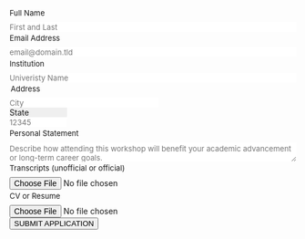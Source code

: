 
<form id="fs-frm" name="registration-form" accept-charset="utf-8" action="https://formspree.io/f/mnqlnokr" method="post">
  <fieldset id="fs-frm-inputs">
    <label for="full-name">Full Name</label>
    <input type="text" name="name" id="full-name" placeholder="First and Last" required="">
    <label for="email-address">Email Address</label>
    <input type="email" name="_replyto" id="email-address" placeholder="email@domain.tld" required="">
    <label for="institution-id">Institution</label>
   <input type="text" name="institution" id="institution-id" placeholder="Univeristy Name" required="">
    <fieldset class="locale">
      <legend>Address</legend>
      <input type="text" name="city" placeholder="City" required="">
      <select name="state" required="">
        <option value="Select" selected="" disabled="">State</option>
      	<option value="AL">Alabama</option>
      	<option value="AK">Alaska</option>
      	<option value="AZ">Arizona</option>
      	<option value="AR">Arkansas</option>
      	<option value="CA">California</option>
      	<option value="CO">Colorado</option>
      	<option value="CT">Connecticut</option>
      	<option value="DE">Delaware</option>
      	<option value="DC">District Of Columbia</option>
      	<option value="FL">Florida</option>
      	<option value="GA">Georgia</option>
      	<option value="HI">Hawaii</option>
      	<option value="ID">Idaho</option>
      	<option value="IL">Illinois</option>
      	<option value="IN">Indiana</option>
      	<option value="IA">Iowa</option>
      	<option value="KS">Kansas</option>
      	<option value="KY">Kentucky</option>
      	<option value="LA">Louisiana</option>
      	<option value="ME">Maine</option>
      	<option value="MD">Maryland</option>
      	<option value="MA">Massachusetts</option>
      	<option value="MI">Michigan</option>
      	<option value="MN">Minnesota</option>
      	<option value="MS">Mississippi</option>
      	<option value="MO">Missouri</option>
      	<option value="MT">Montana</option>
      	<option value="NE">Nebraska</option>
      	<option value="NV">Nevada</option>
      	<option value="NH">New Hampshire</option>
      	<option value="NJ">New Jersey</option>
      	<option value="NM">New Mexico</option>
      	<option value="NY">New York</option>
      	<option value="NC">North Carolina</option>
      	<option value="ND">North Dakota</option>
      	<option value="OH">Ohio</option>
      	<option value="OK">Oklahoma</option>
      	<option value="OR">Oregon</option>
      	<option value="PA">Pennsylvania</option>
      	<option value="RI">Rhode Island</option>
      	<option value="SC">South Carolina</option>
      	<option value="SD">South Dakota</option>
      	<option value="TN">Tennessee</option>
      	<option value="TX">Texas</option>
      	<option value="UT">Utah</option>
      	<option value="VT">Vermont</option>
      	<option value="VA">Virginia</option>
      	<option value="WA">Washington</option>
      	<option value="WV">West Virginia</option>
      	<option value="WI">Wisconsin</option>
      	<option value="WY">Wyoming</option>
      </select>
      <input type="text" name="postal-code" placeholder="12345" required="">
    </fieldset>
    <label for="note">Personal Statement</label>
    <textarea rows="2" name="note" id="note" placeholder="Describe how attending this workshop will benefit your academic advancement or long-term career goals."></textarea>
    <input type="hidden" name="_subject" id="email-subject" value="Registration Form Submission">
      <label for="attachment1">Transcripts (unofficial or official)</label>
      <form method="POST" action="https://formspree.io/f/mnqlnokr" enctype="multipart/form-data">
 <input type="file" name="attachment1" accept=".doc,.docx,.pdf">
         <label for="attachment2">CV or Resume</label>
      <form method="POST" action="https://formspree.io/f/mnqlnokr" enctype="multipart/form-data">
 <input type="file" name="attachment2" accept=".doc,.docx,.pdf">
 <button type="submit">SUBMIT APPLICATION</button><style>/* reset */
#fs-frm input,
#fs-frm select,
#fs-frm textarea,
#fs-frm fieldset,
#fs-frm optgroup,
#fs-frm label,
#fs-frm #card-element:disabled {
  font-family: inherit;
  font-size: 100%;
  color: inherit;
  border: none;
  border-radius: 0;
  display: block;
  width: 100%;
  padding: 0;
  margin: 0;
  -webkit-appearance: none;
  -moz-appearance: none;
}
#fs-frm label,
#fs-frm legend,
#fs-frm ::placeholder {
  font-size: .825rem;
  margin-bottom: .5rem;
  padding-top: .2rem;
  display: flex;
  align-items: baseline;
}

/* border, padding, margin, width */
#fs-frm input,
#fs-frm select,
#fs-frm textarea,
#fs-frm #card-element {
  border: 1px solid rgba(0,0,0,0.2);
  background-color: rgba(255,255,255,0.9);
  padding: .75em 1rem;
  margin-bottom: 1.5rem;
}
#fs-frm input:focus,
#fs-frm select:focus,
#fs-frm textarea:focus {
  background-color: white;
  outline-style: solid;
  outline-width: thin;
  outline-color: gray;
  outline-offset: -1px;
}
#fs-frm [type="text"],
#fs-frm [type="email"] {
  width: 100%;
}
#fs-frm [type="button"],
#fs-frm [type="submit"],
#fs-frm [type="reset"] {
  width: auto;
  cursor: pointer;
  -webkit-appearance: button;
  -moz-appearance: button;
  appearance: button;
}
#fs-frm [type="button"]:focus,
#fs-frm [type="submit"]:focus,
#fs-frm [type="reset"]:focus {
  outline: none;
}
#fs-frm [type="submit"],
#fs-frm [type="reset"] {
  margin-bottom: 0;
}
#fs-frm select {
  text-transform: none;
}

#fs-frm [type="checkbox"] {
  -webkit-appearance: checkbox;
  -moz-appearance: checkbox;
  appearance: checkbox;
  display: inline-block;
  width: auto;
  margin: 0 .5em 0 0 !important;
}

#fs-frm [type="radio"] {
  -webkit-appearance: radio;
  -moz-appearance: radio;
  appearance: radio;
}

/* address, locale */
#fs-frm fieldset.locale input[name="city"],
#fs-frm fieldset.locale select[name="state"],
#fs-frm fieldset.locale input[name="postal-code"] {
  display: inline;
}
#fs-frm fieldset.locale input[name="city"] {
  width: 52%;
}
#fs-frm fieldset.locale select[name="state"],
#fs-frm fieldset.locale input[name="postal-code"] {
  width: 20%;
}
#fs-frm fieldset.locale input[name="city"],
#fs-frm fieldset.locale select[name="state"] {
  margin-right: 3%;
}
</style>
